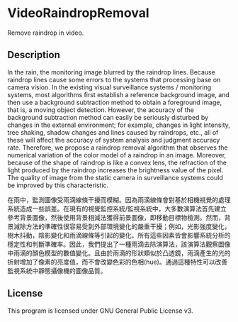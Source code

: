 # VideoRaindropRemoval

Remove raindrop in video.

## Description
In the rain, the monitoring image blurred by the raindrop lines. Because raindrop lines cause some errors to the systems that processing base on camera vision. In the existing visual surveillance systems / monitoring systems, most algorithms first establish a reference background image, and then use a background subtraction method to obtain a foreground image, that is, a moving object detection. However, the accuracy of the background subtraction method can easily be seriously disturbed by changes in the external environment; for example, changes in light intensity, tree shaking, shadow changes and lines caused by raindrops, etc., all of these will affect the accuracy of system analysis and judgment accuracy rate. Therefore, we propose a raindrop removal algorithm that observes the numerical variation of the color model of a raindrop in an image. Moreover, because of the shape of raindrop is like a convex lens, the refraction of the light produced by the raindrop increases the brightness value of the pixel. The quality of image from the static camera in surveillance systems could be improved by this characteristic.

在雨中，監測圖像受雨滴線條干擾而模糊。因為雨滴線條會對基於相機視覺的處理系統造成一些誤差。在現有的視覺監控系統/監視系統中，大多數演算法首先建立參考背景圖像，然後使用背景相減法獲得前景圖像，即移動目標物檢測。然而，背景減除方法的準確性很容易受到外部環境變化的嚴重干擾；例如，光影強度變化，樹木抖動，陰影變化和雨滴線條等引起的變化，所有這些因素皆會影響系統分析的穩定性和判斷準確率。因此，我們提出了一種雨滴去除演算法，該演算法觀察圖像中雨滴的顏色模型的數值變化。且由於雨滴的形狀類似於凸透鏡，雨滴產生的光的折射增加了像素的亮度值，而不會改變色彩的色相(hue)。通過這種特性可以改善監視系統中靜態攝像機的圖像品質。

## License

This program is licensed under GNU General Public License v3.
